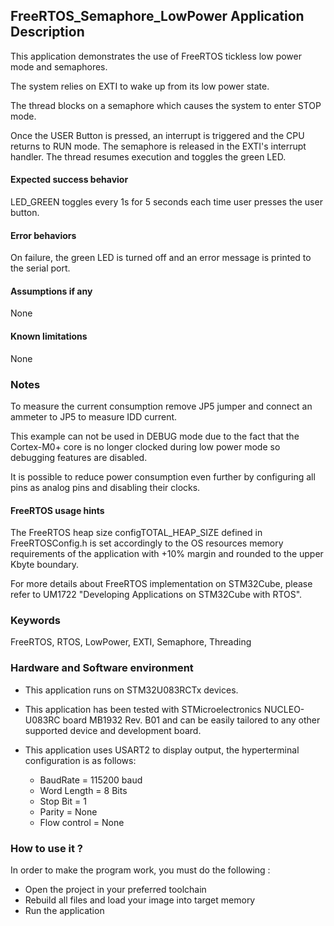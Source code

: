 ## <b>FreeRTOS_Semaphore_LowPower Application Description</b>

This application demonstrates the use of FreeRTOS tickless low power mode and semaphores.

The system relies on EXTI to wake up from its low power state.

The thread blocks on a semaphore which causes the system to enter STOP mode.

Once the USER Button is pressed, an interrupt is triggered and the CPU returns to RUN mode.
The semaphore is released in the EXTI's interrupt handler. The thread resumes execution and
toggles the green LED.

#### <b>Expected success behavior</b>
LED_GREEN toggles every 1s for 5 seconds each time user presses the user button.

#### <b>Error behaviors</b>
On failure, the green LED is turned off and an error message is printed to the serial port.

#### <b>Assumptions if any</b>
None

#### <b>Known limitations</b>
None

### <b>Notes</b>
To measure the current consumption remove JP5 jumper and connect an ammeter to JP5 to measure IDD current.

This example can not be used in DEBUG mode due to the fact that the Cortex-M0+ core is no longer clocked during low power mode so debugging features are disabled.

It is possible to reduce power consumption even further by configuring all pins as analog pins and disabling their clocks.

#### <b>FreeRTOS usage hints</b>
The FreeRTOS heap size configTOTAL_HEAP_SIZE defined in FreeRTOSConfig.h is set accordingly to the
OS resources memory requirements of the application with +10% margin and rounded to the upper Kbyte boundary.

For more details about FreeRTOS implementation on STM32Cube, please refer to UM1722 "Developing Applications
on STM32Cube with RTOS".

### <b>Keywords</b>

FreeRTOS, RTOS, LowPower, EXTI, Semaphore, Threading

### <b>Hardware and Software environment</b>

  - This application runs on STM32U083RCTx devices.
  - This application has been tested with STMicroelectronics NUCLEO-U083RC board MB1932 Rev. B01
    and can be easily tailored to any other supported device and development board.

  - This application uses USART2 to display output, the hyperterminal configuration is as follows:

      - BaudRate = 115200 baud
      - Word Length = 8 Bits
      - Stop Bit = 1
      - Parity = None
      - Flow control = None


### <b>How to use it ?</b>

In order to make the program work, you must do the following :

 - Open the project in your preferred toolchain
 - Rebuild all files and load your image into target memory
 - Run the application
